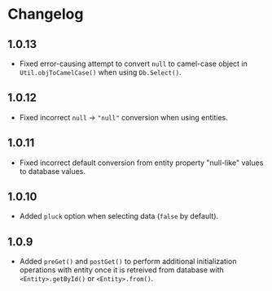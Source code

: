 # Changelog

## 1.0.13

- Fixed error-causing attempt to convert `null` to camel-case object in `Util.objToCamelCase()` when using `Db.Select()`.

## 1.0.12

- Fixed incorrect `null` -> `"null"` conversion when using entities.

## 1.0.11

- Fixed incorrect default conversion from entity property "null-like" values to database values.

## 1.0.10

- Added `pluck` option when selecting data (`false` by default).

## 1.0.9

- Added `preGet()` and `postGet()` to perform additional initialization operations with entity once it is retreived from database with `<Entity>.getById()` or `<Entity>.from()`.
